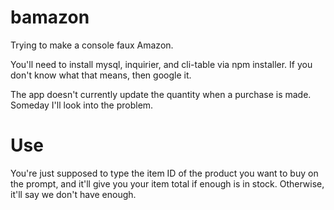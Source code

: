 # bamazon

Trying to make a console faux Amazon.

You'll need to install mysql, inquirier, and cli-table via npm installer.   If you don't know what that means, then google it.

The app doesn't currently update the quantity when a purchase is made.  Someday I'll look into the problem.


# Use
You're just supposed to type the item ID of the product you want to buy on the prompt, and it'll give you your item total if enough is in stock.  Otherwise, it'll say we don't have enough.
